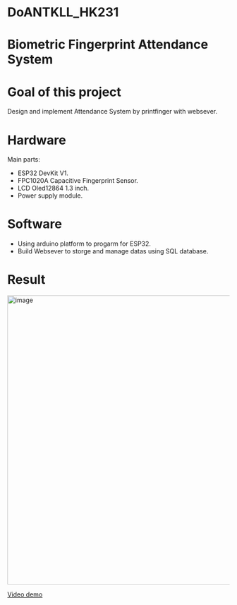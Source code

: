 # DoANTKLL_HK231
# Biometric Fingerprint Attendance System
# Goal of this project
Design and implement Attendance System by printfinger with websever.
# Hardware 
Main parts:
- ESP32 DevKit V1.
- FPC1020A Capacitive Fingerprint Sensor.
- LCD Oled12864 1.3 inch.
- Power supply module.

# Software
- Using arduino platform to progarm for ESP32.
- Build Websever to storge and manage datas using SQL database.

# Result 
<img width="887" height="655" alt="image" src="https://github.com/user-attachments/assets/0b7d605f-49c7-4117-b3d8-bf0c58eaef06" />

<a href="https://drive.google.com/file/d/1CJ6osLuNaijnN_7fdoA4Lq_XeTfft5JJ/view" target="_blank">Video demo</a>
